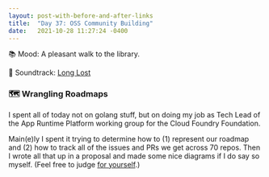 ```yaml
---
layout: post-with-before-and-after-links
title:  "Day 37: OSS Community Building"
date:   2021-10-28 11:27:24 -0400
---
```


📚 Mood: A pleasant walk to the library.

🎵 Soundtrack: [Long Lost](https://open.spotify.com/album/5xiePX6kXj5ZsmUsqIqzeD)

### 🗺 Wrangling Roadmaps

I spent all of today not on golang stuff, but on doing my job as Tech Lead of
the App Runtime Platform working group for the Cloud Foundry Foundation.

Main(e)ly I spent it trying to determine how to (1) represent our roadmap and (2)
how to track all of the issues and PRs we get across 70 repos. Then I wrote all
that up in a proposal and made some nice diagrams if I do say so myself. (Feel
free to judge [for
yourself](https://github.com/cloudfoundry/community/blob/d6e55fa6e8ccbcbe5a076d1c5363a81a69dd9daf/toc/working-groups/app-runtime-platform/working-agreements/2021-10-29-reviewer-workflows.md).)
